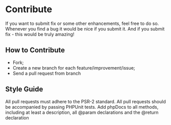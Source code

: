 # Contribute

If you want to submit fix or some other enhancements, feel free to do so.
Whenever you find a bug it would be nice if you submit it.
And if you submit fix - this would be truly amazing!

## How to Contribute

 * Fork;
 * Create a new branch for each feature/improvement/issue;
 * Send a pull request from branch

## Style Guide

All pull requests must adhere to the PSR-2 standard.
All pull requests should be accompanied by passing PHPUnit tests.
Add phpDocs to all methods, including at least a description, all @param declarations and the @return declaration
